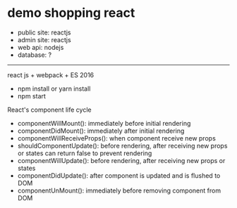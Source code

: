 # demo shopping react
- public site: reactjs
- admin site: reactjs
- web api: nodejs
- database: ?

---------------------------------------------------------------------------------
react js + webpack + ES 2016
- npm install  or  yarn install
- npm start


React's component life cycle
- componentWillMount(): immediately before initial rendering
- componentDidMount(): immediately after initial rendering
- componentWillReceiveProps(): when component receive new props
- shouldComponentUpdate(): before rendering, after receiving new props or states
  can return false to prevent rendering
- componentWillUpdate(): before rendering, after receiving new props or states
- componentDidUpdate(): after component is updated and is flushed to DOM
- componentUnMount(): immediately before removing component from DOM